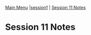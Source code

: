 [Main Menu](../../../sessions/README.md) |[session1](../../session11/) | [Session 11 Notes](../docs/sessionNotes.md)

# Session 11 Notes